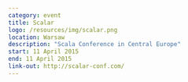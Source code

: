 ```yaml
---
category: event
title: Scalar
logo: /resources/img/scalar.png
location: Warsaw
description: "Scala Conference in Central Europe"
start: 11 April 2015
end: 11 April 2015
link-out: http://scalar-conf.com/
---
```

